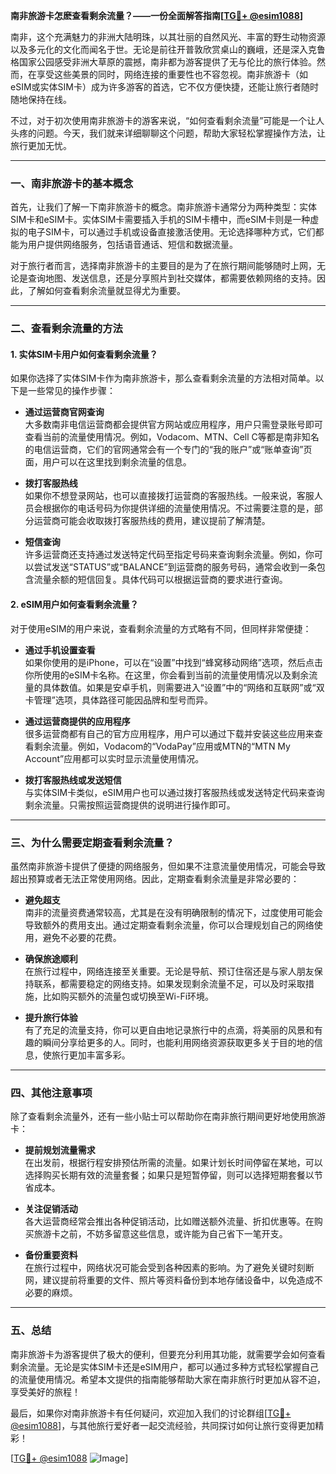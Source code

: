 **南非旅游卡怎麽查看剩余流量？——一份全面解答指南[[TG💪+ @esim1088](https://t.me/s/esim1088)]**

南非，这个充满魅力的非洲大陆明珠，以其壮丽的自然风光、丰富的野生动物资源以及多元化的文化而闻名于世。无论是前往开普敦欣赏桌山的巍峨，还是深入克鲁格国家公园感受非洲大草原的震撼，南非都为游客提供了无与伦比的旅行体验。然而，在享受这些美景的同时，网络连接的重要性也不容忽视。南非旅游卡（如eSIM或实体SIM卡）成为许多游客的首选，它不仅方便快捷，还能让旅行者随时随地保持在线。

不过，对于初次使用南非旅游卡的游客来说，“如何查看剩余流量”可能是一个让人头疼的问题。今天，我们就来详细聊聊这个问题，帮助大家轻松掌握操作方法，让旅行更加无忧。

---

### 一、南非旅游卡的基本概念

首先，让我们了解一下南非旅游卡的概念。南非旅游卡通常分为两种类型：实体SIM卡和eSIM卡。实体SIM卡需要插入手机的SIM卡槽中，而eSIM卡则是一种虚拟的电子SIM卡，可以通过手机或设备直接激活使用。无论选择哪种方式，它们都能为用户提供网络服务，包括语音通话、短信和数据流量。

对于旅行者而言，选择南非旅游卡的主要目的是为了在旅行期间能够随时上网，无论是查询地图、发送信息，还是分享照片到社交媒体，都需要依赖网络的支持。因此，了解如何查看剩余流量就显得尤为重要。

---

### 二、查看剩余流量的方法

#### 1. 实体SIM卡用户如何查看剩余流量？

如果你选择了实体SIM卡作为南非旅游卡，那么查看剩余流量的方法相对简单。以下是一些常见的操作步骤：

- **通过运营商官网查询**  
  大多数南非电信运营商都会提供官方网站或应用程序，用户只需登录账号即可查看当前的流量使用情况。例如，Vodacom、MTN、Cell C等都是南非知名的电信运营商，它们的官网通常会有一个专门的“我的账户”或“账单查询”页面，用户可以在这里找到剩余流量的信息。

- **拨打客服热线**  
  如果你不想登录网站，也可以直接拨打运营商的客服热线。一般来说，客服人员会根据你的电话号码为你提供详细的流量使用情况。不过需要注意的是，部分运营商可能会收取拨打客服热线的费用，建议提前了解清楚。

- **短信查询**  
  许多运营商还支持通过发送特定代码至指定号码来查询剩余流量。例如，你可以尝试发送“STATUS”或“BALANCE”到运营商的服务号码，通常会收到一条包含流量余额的短信回复。具体代码可以根据运营商的要求进行查询。

#### 2. eSIM用户如何查看剩余流量？

对于使用eSIM的用户来说，查看剩余流量的方式略有不同，但同样非常便捷：

- **通过手机设置查看**  
  如果你使用的是iPhone，可以在“设置”中找到“蜂窝移动网络”选项，然后点击你所使用的eSIM卡名称。在这里，你会看到当前的流量使用情况以及剩余流量的具体数值。如果是安卓手机，则需要进入“设置”中的“网络和互联网”或“双卡管理”选项，具体路径可能因品牌和型号而异。

- **通过运营商提供的应用程序**  
  很多运营商都有自己的官方应用程序，用户可以通过下载并安装这些应用来查看剩余流量。例如，Vodacom的“VodaPay”应用或MTN的“MTN My Account”应用都可以实时显示流量使用情况。

- **拨打客服热线或发送短信**  
  与实体SIM卡类似，eSIM用户也可以通过拨打客服热线或发送特定代码来查询剩余流量。只需按照运营商提供的说明进行操作即可。

---

### 三、为什么需要定期查看剩余流量？

虽然南非旅游卡提供了便捷的网络服务，但如果不注意流量使用情况，可能会导致超出预算或者无法正常使用网络。因此，定期查看剩余流量是非常必要的：

- **避免超支**  
  南非的流量资费通常较高，尤其是在没有明确限制的情况下，过度使用可能会导致额外的费用支出。通过定期查看剩余流量，你可以合理规划自己的网络使用，避免不必要的花费。

- **确保旅途顺利**  
  在旅行过程中，网络连接至关重要。无论是导航、预订住宿还是与家人朋友保持联系，都需要稳定的网络支持。如果发现剩余流量不足，可以及时采取措施，比如购买额外的流量包或切换至Wi-Fi环境。

- **提升旅行体验**  
  有了充足的流量支持，你可以更自由地记录旅行中的点滴，将美丽的风景和有趣的瞬间分享给更多的人。同时，也能利用网络资源获取更多关于目的地的信息，使旅行更加丰富多彩。

---

### 四、其他注意事项

除了查看剩余流量外，还有一些小贴士可以帮助你在南非旅行期间更好地使用旅游卡：

- **提前规划流量需求**  
  在出发前，根据行程安排预估所需的流量。如果计划长时间停留在某地，可以选择购买长期有效的流量套餐；如果只是短暂停留，则可以选择短期套餐以节省成本。

- **关注促销活动**  
  各大运营商经常会推出各种促销活动，比如赠送额外流量、折扣优惠等。在购买旅游卡之前，不妨多留意这些信息，或许能为自己省下一笔开支。

- **备份重要资料**  
  在旅行过程中，网络状况可能会受到各种因素的影响。为了避免关键时刻断网，建议提前将重要的文件、照片等资料备份到本地存储设备中，以免造成不必要的麻烦。

---

### 五、总结

南非旅游卡为游客提供了极大的便利，但要充分利用其功能，就需要学会如何查看剩余流量。无论是实体SIM卡还是eSIM用户，都可以通过多种方式轻松掌握自己的流量使用情况。希望本文提供的指南能够帮助大家在南非旅行时更加从容不迫，享受美好的旅程！

最后，如果你对南非旅游卡有任何疑问，欢迎加入我们的讨论群组[[TG💪+ @esim1088](https://t.me/s/esim1088)]，与其他旅行爱好者一起交流经验，共同探讨如何让旅行变得更加精彩！

[[TG💪+ @esim1088](https://t.me/s/esim1088) ![Image](https://i.postimg.cc/4NQfJmqS/Snipaste-2025-05-13-00-14-12.png)]